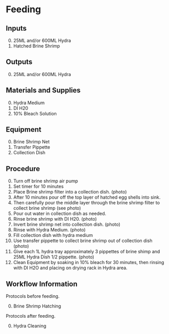 Feeding
===

Inputs
---

0. 25ML and/or 600ML Hydra
0. Hatched Brine Shrimp

Outputs
---

0. 25ML and/or 600ML Hydra

Materials and Supplies
---

0. Hydra Medium
0. DI H20
0. 10% Bleach Solution


Equipment
---

0. Brine Shrimp Net
0. Transfer Pippette
0. Collection Dish

Procedure
---

0. Turn off brine shrimp air pump
0. Set timer for 10 minutes
0. Place Brine shrimp filter into a collection dish. (photo)
0. After 10 minutes pour off the top layer of hatched egg shells into sink.
0. Then carefully pour the middle layer through the brine shrimp filter to collect brine shrimp (see photo)
0. Pour out water in collection dish as needed.
0. Rinse brine shrimp with DI H20. (photo)
0. Invert brine shrimp net into collection dish. (photo)
0. Rinse with Hydra Medium. (photo)
0. Fill collection dish with hydra medium
0. Use transfer pippette to collect brine shrimp out of collection dish (photo)
0. Give each 1L hydra tray approximately 3 pippettes of brine shimp and 25ML Hydra Dish 1/2 pippette. (photo)
0. Clean Equipment by soaking in 10% bleach for 30 minutes, then rinsing with DI H2O and placing on drying rack in Hydra area.

Workflow Information
---

Protocols before feeding.

0. Brine Shrimp Hatching

Protocols after feeding.

0. Hydra Cleaning
